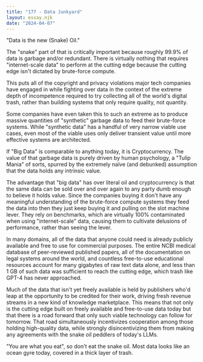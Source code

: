 ```yaml
---
title: "177 - Data Junkyard"
layout: essay.njk
date: "2024-04-07"
---
```


"Data is the new (Snake) Oil."

The "snake" part of that is critically important because roughly 99.9% of data is garbage and/or redundant. There is virtually nothing that requires "internet-scale data" to perform at the cutting edge because the cutting edge isn't dictated by brute-force compute.

This puts all of the copyright and privacy violations major tech companies have engaged in while fighting over data in the context of the extreme depth of incompetence required to try collecting all of the world's digital trash, rather than building systems that only require quality, not quantity.

Some companies have even taken this to such an extreme as to produce massive quantities of "synthetic" garbage data to feed their brute-force systems. While "synthetic data" has a handful of very narrow viable use cases, even most of the viable uses only deliver transient value until more effective systems are architected.

If "Big Data" is comparable to anything today, it is Cryptocurrency. The value of that garbage data is purely driven by human psychology, a "Tulip Mania" of sorts, spurred by the extremely naïve (and debunked) assumption that the data holds any intrinsic value.

The advantage that "big data" has over literal oil and cryptocurrency is that the same data can be sold over and over again to any party dumb enough to believe it holds value. Since the companies buying it don't have any meaningful understanding of the brute-force compute systems they feed the data into then they just keep buying it and pulling on the slot machine lever. They rely on benchmarks, which are virtually 100% contaminated when using "internet-scale" data, causing them to cultivate delusions of performance, rather than seeing the lever.

In many domains, all of the data that anyone could need is already publicly available and free to use for commercial purposes. The entire NCBI medical database of peer-reviewed published papers, all of the documentation on legal systems around the world, and countless free-to-use educational resources account for many gigabytes of raw text data alone, and less than 1 GB of such data was sufficient to reach the cutting edge, which trash like GPT-4 has never approached.

Much of the data that isn't yet freely available is held by publishers who'd leap at the opportunity to be credited for their work, driving fresh revenue streams in a new kind of knowledge marketplace. This means that not only is the cutting edge built on freely available and free-to-use data today but that there is a road forward that only such viable technology can follow for tomorrow. That road simultaneously incentivizes cooperation among those holding high-quality data, while strongly disincentivizing them from making any agreements with the snake oil peddlers of today's LLMs.

"You are what you eat", so don't eat the snake oil. Most data looks like an ocean gyre today, covered in a thick layer of trash.
